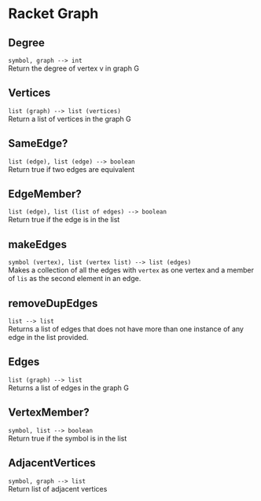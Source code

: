 # Racket Graph

## Degree 
`symbol, graph --> int`  
Return the degree of vertex v in graph G

## Vertices
`list (graph) --> list (vertices)`  
Return a list of vertices in the graph G

## SameEdge?
`list (edge), list (edge) --> boolean`  
Return true if two edges are equivalent

## EdgeMember?
`list (edge), list (list of edges) --> boolean`  
Return true if the edge is in the list

## makeEdges
`symbol (vertex), list (vertex list) --> list (edges)`  
Makes a collection of all the edges with `vertex` as one vertex and a member of `lis` as the second element in an edge.

## removeDupEdges
`list --> list`  
Returns a list of edges that does not have more than one instance of any edge in the list provided.

## Edges 
`list (graph) --> list`  
Returns a list of edges in the graph G

## VertexMember?
`symbol, list --> boolean`  
Return true if the symbol is in the list

## AdjacentVertices 
`symbol, graph --> list`  
Return list of adjacent vertices 
